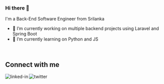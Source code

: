 ### Hi there 👋
I'm a Back-End Software Engineer from Srilanka

- 🔭 I’m currently working on multiple backend projects using Laravel and Spring Boot
- 🌱 I’m currently learning on Python and JS
<br>

## Connect with me
[<img align="left" alt="linked-in" src="https://img.shields.io/badge/linkedin-%230077B5.svg?&style=for-the-badge&logo=linkedin&logoColor=white" />](https://www.linkedin.com/in/rizvisharis)
[<img align="left" alt="twitter" src="https://img.shields.io/badge/twitter-%231DA1F2.svg?&style=for-the-badge&logo=twitter&logoColor=white" />](https://twitter.com/rizvi_sharis)




